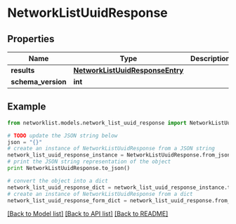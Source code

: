 # NetworkListUuidResponse


## Properties
Name | Type | Description | Notes
------------ | ------------- | ------------- | -------------
**results** | [**NetworkListUuidResponseEntry**](NetworkListUuidResponseEntry.md) |  | [optional] 
**schema_version** | **int** |  | [optional] 

## Example

```python
from networklist.models.network_list_uuid_response import NetworkListUuidResponse

# TODO update the JSON string below
json = "{}"
# create an instance of NetworkListUuidResponse from a JSON string
network_list_uuid_response_instance = NetworkListUuidResponse.from_json(json)
# print the JSON string representation of the object
print NetworkListUuidResponse.to_json()

# convert the object into a dict
network_list_uuid_response_dict = network_list_uuid_response_instance.to_dict()
# create an instance of NetworkListUuidResponse from a dict
network_list_uuid_response_form_dict = network_list_uuid_response.from_dict(network_list_uuid_response_dict)
```
[[Back to Model list]](../README.md#documentation-for-models) [[Back to API list]](../README.md#documentation-for-api-endpoints) [[Back to README]](../README.md)


